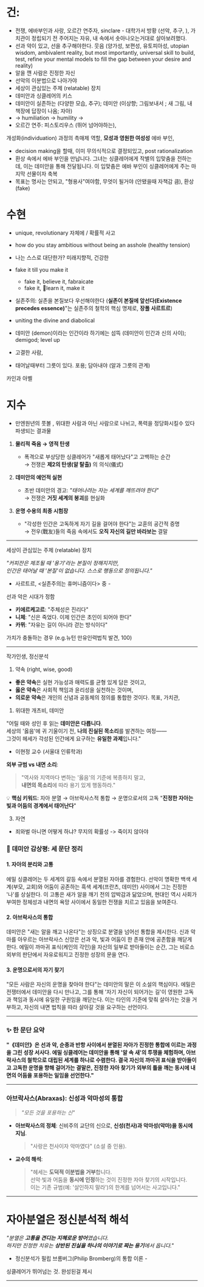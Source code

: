 
# 건: 
- 전쟁, 에바부인과 사랑, 오르간 연주자, sinclare - 대학가서 방황 (선악, 추구, ), 가치관이 정립되기 전 주어지는 자유, 내 속에서 솟아나오는거대로 살아보려했다. 
- 선과 악이 있고, 선을 추구해야한다. 웃음 (양가성, 보편성, 유토피아성, utopian wisdom, ambivalent reality, but most importantly, universal skill to build, test, refine your mental models to fill the gap between your desire and reality)
- 알을 깬 사람은 진정한 자신
- 선악의 이분법으로 나아가야
- 세상이 관심있는 주제 (relatable) 장치
- 데미안과 싱클레어의 키스
- 데미안이 실존하는 (다양한 모습, 추구); 데미안 (이상향; 그림보내서 ; 새 그림, 내 책장에 답장이 나옴; 자아)
- -> humiliation -> humility -> 
- 오르간 연주: 피스토리우스 (뛰어 넘어야하는), 

개성화(individuation) 과정의 촉매제 역할, **모성과 영원한 여성성** 에바 부인, 
- decision making을 할때, 이미 무의식적으로 결정되있고, post rationalization
- 환상 속에서 에바 부인을 만납니다. 그녀는 싱클레어에게 작별의 입맞춤을 전하는데, 이는 데미안을 통해 전달됩니다. 이 입맞춤은 에바 부인이 싱클레어에게 주는 마지막 선물이자 축복
- 목표는 명사는 안되고, "형용사"여야함, 무엇이 될거야 (안됐을때 자책감 큼), 환상 (fake)
# 수현
- unique, revolutionary 자체에 / 확률적 사고
- how do you stay ambitious without being an asshole (healthy tension)
- 나는 스스로 대단한가? 미래지향적, 건강한
- fake it till you make it
	- fake it, believe it, fabraicate
	- fake it, learn it, make it

- 실존주의: 실존을 본질보다 우선해야한다  (**실존이 본질에 앞선다(Existence precedes essence)**"는 실존주의 철학의 핵심 명제로, **장폴 사르트르**)
- uniting the divine and diabolical
- 데미안 (demon)이라는 인간이라 하기에는 섬뜩 (데미안이 인간과 신의 사이); demigod; level up
- 고결한 사람, 
- 태어날때부터 그릇이 있다. 포용; 담아내야 (알과 그릇의 관계)

카인과 아벨
# 지수
- 만엔원년의 풋볼 , 위대한 사람과 아닌 사람으로 나뉘고, 폭력을 정당화시킬수 있다
파생되는 결과물

1. **물리적 죽음 → 영적 탄생**  
   - 폭격으로 부상당한 싱클레어가 "새롭게 태어났다"고 고백하는 순간  
   → 전쟁은 **제2의 탄생(알 탈출)** 의 의식(儀式)  

2. **데미안의 예언적 실현**  
   - 초반 데미안의 경고: *"태어나려는 자는 세계를 깨뜨려야 한다"*  
   → 전쟁은 **거짓 세계의 붕괴**를 현실화  

3. **운명 수용의 최종 시험장**  
   - "각성한 인간은 고독하게 자기 길을 걸어야 한다"는 교훈의 공간적 증명  
   → 전우(戰友)들의 죽음 속에서도 **오직 자신의 길만 바라보는** 결말


---

세상이 관심있는 주제 (relatable) 장치


_"커피잔은 제조될 때 '용기'라는 본질이 정해지지만,  
인간은 태어날 때 '본질'이 없습니다. 스스로 행동으로 정의됩니다."_  
- 사르트르, <실존주의는 휴머니즘이다> 중 -

선과 악은 시대가 정함

- **키에르케고르**: "주체성은 진리다"
- **니체**: "신은 죽었다. 이제 인간은 초인이 되어야 한다"
- **카뮈**: "자유는 길이 아니라 걷는 방식이다"

가치가 충돌하는 경우 (e.g.뉴턴 만유인력법칙 발견, 100)

---

작가인생, 정신분석

1. 약속 (right, wise, good)
- **좋은 약속**은 실현 가능성과 매력도를 균형 있게 담은 것이고,  
- **옳은 약속**은 사회적 책임과 윤리성을 실천하는 것이며,  
- **의로운 약속**은 개인의 신념과 공동체의 정의를 통합한 것이다.
목표, 가치관, 


1. 위대한 개츠비, 데미안

"어릴 때와 성인 후 읽는 **데미안은 다릅니다**.  
세상의 '옳음'에 귀 기울이기 전, **나의 진실된 목소리**를 발견하는 여정——  
그것이 헤세가 각성된 인간에게 요구하는 **유일한 과제**입니다."  
- 이현정 교수 (서울대 인류학과)

**외부 규범 vs 내면 소리**:

> "역사와 지역마다 변하는 '옳음'의 기준에 복종하지 말고,  
> **내면의 목소리**에 따라 용기 있게 행동하라."

💡 **핵심 키워드**: 자아 분열 → 아브락사스적 통합 → 운명으로서의 고독 "**진정한 자아는 빛과 어둠의 경계에서 태어난다**"

3. 자연
 - 죄와벌 아니면 어떻게 하냐? 무지의 확률성 -> 죽이지 않아야

### 📖 **데미안 감상평: 세 문단 정리**

#### **1. 자아의 분리와 고통**

에밀 싱클레어는 두 세계의 갈등 속에서 분열된 자아를 경험한다. 선악이 명확한 백색 세계(부모, 교회)와 어둠이 공존하는 흑색 세계(프란츠, 데미안) 사이에서 그는 진정한 '나'를 상실한다. 이 고통은 새가 알을 깨기 전의 압박감과 닮았으며, 현대인 역시 사회가 부여한 정체성과 내면의 욕망 사이에서 동일한 전쟁을 치르고 있음을 보여준다.

#### **2. 아브락사스의 통합**

데미안은 "새는 알을 깨고 나온다"는 상징으로 분열을 넘어선 통합을 제시한다. 신과 악마를 아우르는 아브락사스 신앙은 선과 악, 빛과 어둠이 한 존재 안에 공존함을 깨닫게 한다. 에밀이 까마귀 표식(케인의 각인)을 자신의 일부로 받아들이는 순간, 그는 비로소 외부의 판단에서 자유로워지고 진정한 성장의 문을 연다.

#### **3. 운명으로서의 자기 찾기**

"모든 사람은 자신의 운명을 찾아야 한다"는 데미안의 말은 이 소설의 핵심이다. 에밀은 전쟁터에서 데미안을 다시 만나고, 그를 통해 '자기 자신이 되어가는 길'이 영원한 고독과 책임과 동시에 유일한 구원임을 깨닫는다. 이는 타인의 기준에 맞춰 살아가는 것을 거부하고, 자신의 내면 법칙을 따라 살아갈 것을 요구하는 선언이다.

---

### ✨ **한 문단 요약**

**"《데미안》은 선과 악, 순종과 반항 사이에서 분열된 자아가 진정한 통합에 이르는 과정을 그린 성장 서사다. 에밀 싱클레어는 데미안을 통해 '알 속 새'의 투쟁을 체험하며, 아브락사스의 철학으로 대립된 세계를 하나로 수렴한다. 결국 자신의 까마귀 표식을 받아들이고 고독한 운명을 향해 걸어가는 결말은, 진정한 자아 찾기가 외부의 틀을 깨는 동시에 내면의 어둠을 포용하는 일임을 선언한다."**

----

### **아브락사스(Abraxas): 신성과 악마성의 통합**

> _"모든 것을 포용하는 신"_

- **아브락사스의 정체**: 신비주의 교단의 신으로, **신성(천사)과 악마성(악마)을 동시에 지님**.
    
    > "사랑은 천사이자 악마였다" (소설 중 인용).
    
- **교수의 해석**:
    
    > "헤세는 **도덕적 이분법을 거부**합니다.  
    > 선악·빛과 어둠을 **동시에 인정**하는 것이 진정한 자아 찾기의 시작입니다.  
    > 이는 기존 규범(예: '살인하지 말라')의 한계를 넘어서는 사고입니다."
    
---

# 자아분열은 정신분석적 해석

_"분열은 **고통을 견디는 지혜로운 방어**였습니다.  
하지만 진정한 치유는 **상반된 진실을 하나의 이야기로 짜는 용기**에서 옵니다."_  
- 정신분석가 필립 브롬버그(Philip Bromberg)의 통합 이론 -


싱클레어가 뛰어넘는 것. 완성된걸 제시

---

